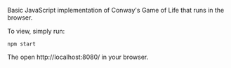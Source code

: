 Basic JavaScript implementation of Conway's Game of Life that runs in the browser.

To view, simply run:

```npm start```

The open http://localhost:8080/ in your browser.